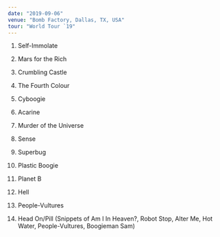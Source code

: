 ```yaml
---
date: "2019-09-06"
venue: "Bomb Factory, Dallas, TX, USA"
tour: "World Tour `19"
---
```



 1. Self-Immolate

 2. Mars for the Rich

 3. Crumbling Castle

 4. The Fourth Colour

 5. Cyboogie

 6. Acarine

 7. Murder of the Universe

 8. Sense

 9. Superbug

10. Plastic Boogie

11. Planet B

12. Hell

13. People-Vultures

14. Head On/Pill
    (Snippets of Am I In Heaven?, Robot Stop, Alter Me, Hot Water,
    People-Vultures, Boogieman Sam)


